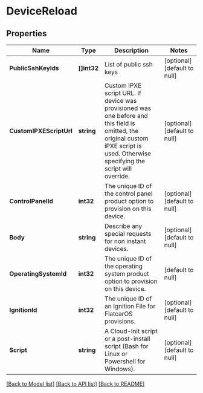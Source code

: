 # DeviceReload

## Properties
Name | Type | Description | Notes
------------ | ------------- | ------------- | -------------
**PublicSshKeyIds** | **[]int32** | List of public ssh keys | [optional] [default to null]
**CustomIPXEScriptUrl** | **string** | Custom IPXE script URL. If device was provisioned was one before and this field is omitted, the original custom iPXE script is used. Otherwise specifying the script will override. | [optional] [default to null]
**ControlPanelId** | **int32** | The unique ID of the control panel product option to provision on this device. | [optional] [default to null]
**Body** | **string** | Describe any special requests for non instant devices. | [optional] [default to null]
**OperatingSystemId** | **int32** | The unique ID of the operating system product option to provision on this device. | [default to null]
**IgnitionId** | **int32** | The unique ID of an Ignition File for FlatcarOS provisions. | [optional] [default to null]
**Script** | **string** | A Cloud-Init script or a post-install script (Bash for Linux or Powershell for Windows). | [optional] [default to null]

[[Back to Model list]](../README.md#documentation-for-models) [[Back to API list]](../README.md#documentation-for-api-endpoints) [[Back to README]](../README.md)


